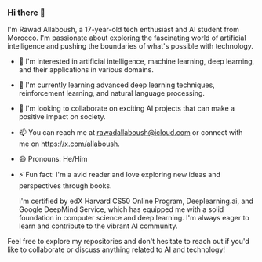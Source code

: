 ### Hi there 👋

I'm Rawad Allaboush, a 17-year-old tech enthusiast and AI student from Morocco. I'm passionate about exploring the fascinating world of artificial intelligence and pushing the boundaries of what's possible with technology.

- 👀 I'm interested in artificial intelligence, machine learning, deep learning, and their applications in various domains.
- 🌱 I'm currently learning advanced deep learning techniques, reinforcement learning, and natural language processing.
- 💞️ I'm looking to collaborate on exciting AI projects that can make a positive impact on society.
- 📫 You can reach me at rawadallaboush@icloud.com or connect with me on https://x.com/allaboush.
- 😄 Pronouns: He/Him
- ⚡ Fun fact: I'm a avid reader and love exploring new ideas and perspectives through books.

  I'm certified by edX Harvard CS50 Online Program, Deeplearning.ai, and Google DeepMind Service, which has equipped me with a solid foundation in computer science and deep learning. I'm always eager to learn and contribute to the vibrant AI community.

Feel free to explore my repositories and don't hesitate to reach out if you'd like to collaborate or discuss anything related to AI and technology!
